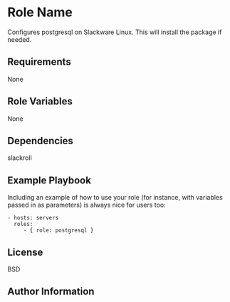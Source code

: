 # Role Name

Configures postgresql on Slackware Linux. This will install the package if needed.

## Requirements

None

## Role Variables

None

## Dependencies

slackroll

## Example Playbook

Including an example of how to use your role (for instance, with variables passed in as parameters) is always nice for users too:

    - hosts: servers
      roles:
         - { role: postgresql }

## License

BSD

## Author Information
